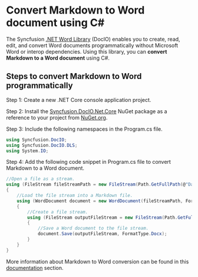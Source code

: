# Convert Markdown to Word document using C#

The Syncfusion [.NET Word Library](https://www.syncfusion.com/document-processing/word-framework/net/word-library) (DocIO) enables you to create, read, edit, and convert Word documents programmatically without Microsoft Word or interop dependencies. Using this library, you can **convert Markdown to a Word document** using C#.

## Steps to convert Markdown to Word programmatically

Step 1: Create a new .NET Core console application project.

Step 2: Install the [Syncfusion.DocIO.Net.Core](https://www.nuget.org/packages/Syncfusion.DocIO.Net.Core) NuGet package as a reference to your project from [NuGet.org](https://www.nuget.org/).

Step 3: Include the following namespaces in the Program.cs file.

```csharp
using Syncfusion.DocIO; 
using Syncfusion.DocIO.DLS;
using System.IO;
```

Step 4: Add the following code snippet in Program.cs file to convert Markdown to a Word document.

```csharp
//Open a file as a stream.
using (FileStream fileStreamPath = new FileStream(Path.GetFullPath(@"Data/Input.md"), FileMode.Open, FileAccess.Read, FileShare.ReadWrite))
{
    //Load the file stream into a Markdown file.
    using (WordDocument document = new WordDocument(fileStreamPath, FormatType.Markdown))
    {
        //Create a file stream.
        using (FileStream outputFileStream = new FileStream(Path.GetFullPath(@"Output/MarkdownToWord.docx"), FileMode.Create, FileAccess.ReadWrite))
        {
            //Save a Word document to the file stream.
            document.Save(outputFileStream, FormatType.Docx);
        }
    }
}
```

More information about Markdown to Word conversion can be found in this [documentation](https://help.syncfusion.com/document-processing/word/word-library/net/convert-markdown-to-word-document-in-csharp) section.